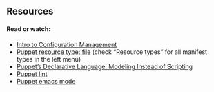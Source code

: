 ## Resources
#### Read or watch:

 - [Intro to Configuration Management](https://www.digitalocean.com/community/tutorials/an-introduction-to-configuration-management)
 - [Puppet resource type: file](https://www.puppet.com/docs/puppet/5.5/types/file.html) (check “Resource types” for all manifest types in the left menu)
 - [Puppet’s Declarative Language: Modeling Instead of Scripting](https://www.puppet.com/blog)
 - [Puppet lint](http://puppet-lint.com/)
 - [Puppet emacs mode](https://github.com/voxpupuli/puppet-mode)

